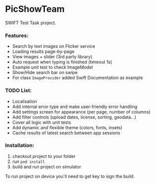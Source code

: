 # PicShowTeam
SWIFT Test Task project.

### Features:
* Search by text images on Flicker service
* Loading results page-by-page
* View images + slider (3rd party library)
* Auto request when typing is finished (timeout 1s)
* Example unit test to check ImageModel
* Show/Hide search bar on swipe
* For class `ImageProvider` added Swift Documentation as example

### TODO List:
* Localisation
* Add internal error type and make user-friendly error handling
* Add settings screen for appearance (per page, number of columns)
* Add filter controls (upload dates, license, sorting, geodata...)
* Cover all logic with unit tests
* Add dynamic and flexible theme (colors, fonts, insets)
* Cache results of latest search between app sessions

### Installation:
1. checkout project to your folder
2. run `pod install`
3. build and run project on simulator

To run project on device you'll need to get key to sign the build.
